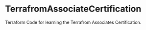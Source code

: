 # TerrafromAssociateCertification
Terraform Code for learning the Terrafrom Associates Certification.
